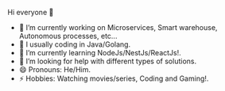 Hi everyone 👋

- 🔭 I’m currently working on Microservices, Smart warehouse, Autonomous processes, etc...
- 🦾 I usually coding in Java/Golang.
- 🌱 I’m currently learning NodeJs/NestJs/ReactJs!.
- 🤔 I’m looking for help with different types of solutions.
- 😄 Pronouns: He/Him.
- ⚡ Hobbies: Watching movies/series, Coding and Gaming!.

